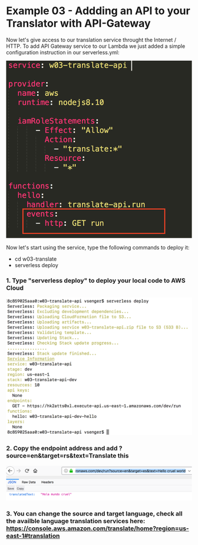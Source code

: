 # Example 03 - Addding an API to your Translator with API-Gateway

Now let's give access to our translation service throught the Internet / HTTP. To add API Gateway service to our Lambda we just added a simple configuration instruction in our serverless.yml:

![image](images/00-ok.png) 

Now let's start using the service, type the following commands to deploy it:

* cd w03-translate
* serverless deploy

### 1. Type "serverless deploy" to deploy your local code to AWS Cloud

![image](images/01.png) 

### 2. Copy the endpoint address and add ?source=en&target=rs&text=Translate this

![image](images/02.png) 

### 3. You can change the source and target language, check all the availble language translation services here: https://console.aws.amazon.com/translate/home?region=us-east-1#translation



